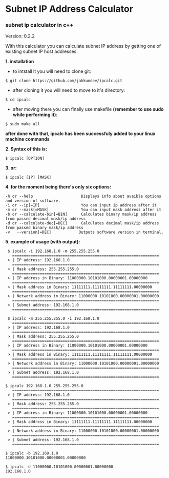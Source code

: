 # Subnet IP Address Calculator
### subnet ip calculator in c++

Version:   0.2.2

With this calculator you can calculate subnet IP address by getting one of existing subnet IP host addresses.

**1. installation**
* to intstall it you will need to clone git:
```
$ git clone https://github.com/jakkundev/ipcalc.git
```
* after cloning it you will need to move to it's directory:
```
$ cd ipcalc
```
* after moving there you can finally use makefile **(remember to use sudo while performing it)**:
```
$ sudo make all
```
**after done with that, ipcalc has been successfuly added to your linux machine commands**

**2. Syntax of this is:**

```
$ ipcalc [OPTION]
```

**3. or:**

```
$ ipcalc [IP] [MASK]
```

**4. for the moment being there's only six options:**

```
-h or --help                     Displays info about avaible options and version of software.
-i or --ip[=IP]                  You can input ip address after it
-m or --mask[=MASK]              You can input mask address after it
-b or --calculate-bin[=BIN]      Calculates binary mask/ip address from passed decimal mask/ip address
-d or --calculate-dec[=DEC]      Calculates decimal mask/ip address from passed binary mask/ip address
-v   --version[=DEC]            Outputs software version in terminal.
```

**5. example of usage (with output):**
```
 $ ipcalc -i 192.168.1.0 -m 255.255.255.0
   ================================================================
 > | IP address: 192.168.1.0
   ================================================================
 > | Mask address: 255.255.255.0
   ================================================================
 > | IP address in Binary: 11000000.10101000.00000001.00000000
   ================================================================
 > | Mask address in Binary: 11111111.11111111.11111111.00000000
   ================================================================
 > | Network address in Binary: 11000000.10101000.00000001.00000000
   ================================================================
 > | Subnet address: 192.168.1.0
   ================================================================

 $ ipcalc -m 255.255.255.0 -i 192.168.1.0
   ================================================================
 > | IP address: 192.168.1.0
   ================================================================
 > | Mask address: 255.255.255.0
   ================================================================
 > | IP address in Binary: 11000000.10101000.00000001.00000000
   ================================================================
 > | Mask address in Binary: 11111111.11111111.11111111.00000000
   ================================================================
 > | Network address in Binary: 11000000.10101000.00000001.00000000
   ================================================================
 > | Subnet address: 192.168.1.0
   ================================================================

$ ipcalc 192.168.1.0 255.255.255.0
   ================================================================
 > | IP address: 192.168.1.0
   ================================================================
 > | Mask address: 255.255.255.0
   ================================================================
 > | IP address in Binary: 11000000.10101000.00000001.00000000
   ================================================================
 > | Mask address in Binary: 11111111.11111111.11111111.00000000
   ================================================================
 > | Network address in Binary: 11000000.10101000.00000001.00000000
   ================================================================
 > | Subnet address: 192.168.1.0
   ================================================================

$ ipcalc -b 192.168.1.0
11000000.10101000.00000001.00000000

$ ipcalc -d 11000000.10101000.00000001.00000000
192.168.1.0
```
